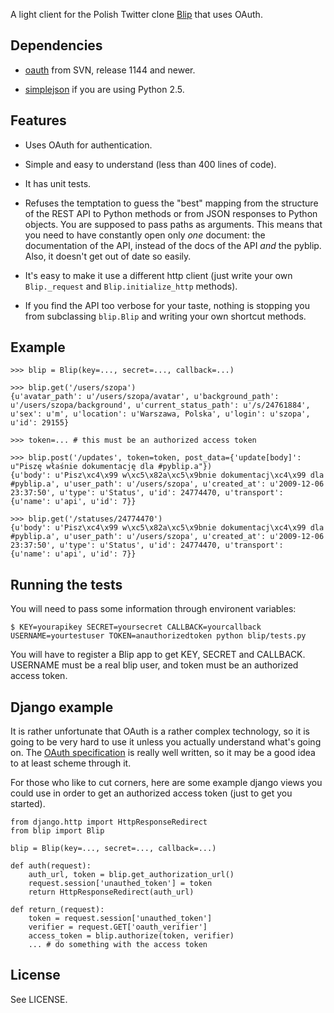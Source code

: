 A light client for the Polish Twitter clone [Blip](http://blip.pl)
that uses OAuth.

Dependencies 
------------

  * [oauth](http://oauth.googlecode.com/svn/code/python/oauth/) from
    SVN, release 1144 and newer.

  * [simplejson](http://pypi.python.org/pypi/simplejson/) if you are
    using Python 2.5.

Features
--------

  * Uses OAuth for authentication.

  * Simple and easy to understand (less than 400 lines of code).

  * It has unit tests.

  * Refuses the temptation to guess the "best" mapping from the
    structure of the REST API to Python methods or from JSON responses
    to Python objects. You are supposed to pass paths as
    arguments. This means that you need to have constantly open only
    *one* document: the documentation of the API, instead of the docs
    of the API *and* the pyblip. Also, it doesn't get out of date so
    easily.

  * It's easy to make it use a different http client (just write your
    own `Blip._request` and `Blip.initialize_http` methods).

  * If you find the API too verbose for your taste, nothing is
    stopping you from subclassing `blip.Blip` and writing your own
    shortcut methods.

Example
-------

    >>> blip = Blip(key=..., secret=..., callback=...)

    >>> blip.get('/users/szopa')
    {u'avatar_path': u'/users/szopa/avatar', u'background_path': u'/users/szopa/background', u'current_status_path': u'/s/24761884', u'sex': u'm', u'location': u'Warszawa, Polska', u'login': u'szopa', u'id': 29155}

    >>> token=... # this must be an authorized access token

    >>> blip.post('/updates', token=token, post_data={'update[body]': u"Piszę właśnie dokumentację dla #pyblip.a"})
    {u'body': u'Pisz\xc4\x99 w\xc5\x82a\xc5\x9bnie dokumentacj\xc4\x99 dla #pyblip.a', u'user_path': u'/users/szopa', u'created_at': u'2009-12-06 23:37:50', u'type': u'Status', u'id': 24774470, u'transport': {u'name': u'api', u'id': 7}}

    >>> blip.get('/statuses/24774470')
    {u'body': u'Pisz\xc4\x99 w\xc5\x82a\xc5\x9bnie dokumentacj\xc4\x99 dla #pyblip.a', u'user_path': u'/users/szopa', u'created_at': u'2009-12-06 23:37:50', u'type': u'Status', u'id': 24774470, u'transport': {u'name': u'api', u'id': 7}}

Running the tests
-----------------

You will need to pass some information through environent variables:

    $ KEY=yourapikey SECRET=yoursecret CALLBACK=yourcallback USERNAME=yourtestuser TOKEN=anauthorizedtoken python blip/tests.py

You will have to register a Blip app to get KEY, SECRET and
CALLBACK. USERNAME must be a real blip user, and token must be an
authorized access token.

Django example
--------------

It is rather unfortunate that OAuth is a rather complex technology, so
it is going to be very hard to use it unless you actually understand
what's going on. The [OAuth specification](http://oauth.net/core/1.0a)
is really well written, so it may be a good idea to at least scheme
through it.

For those who like to cut corners, here are some example django views
you could use in order to get an authorized access token (just to get
you started).

    from django.http import HttpResponseRedirect
    from blip import Blip

    blip = Blip(key=..., secret=..., callback=...)

    def auth(request):
        auth_url, token = blip.get_authorization_url()
        request.session['unauthed_token'] = token
        return HttpResponseRedirect(auth_url)

    def return_(request):
        token = request.session['unauthed_token']
        verifier = request.GET['oauth_verifier']
        access_token = blip.authorize(token, verifier)
        ... # do something with the access token


License
-------

See LICENSE.
